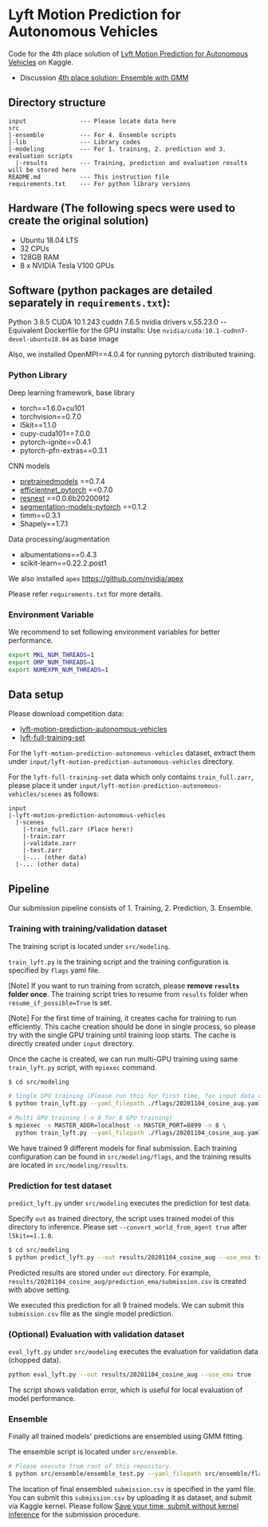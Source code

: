 # Lyft Motion Prediction for Autonomous Vehicles

Code for the 4th place solution of [Lyft Motion Prediction for Autonomous Vehicles](https://www.kaggle.com/c/lyft-motion-prediction-autonomous-vehicles)
on Kaggle.

 - Discussion [4th place solution: Ensemble with GMM](https://www.kaggle.com/c/lyft-motion-prediction-autonomous-vehicles/discussion/199657)

## Directory structure

```text
input               --- Please locate data here
src
|-ensemble          --- For 4. Ensemble scripts
|-lib               --- Library codes
|-modeling          --- For 1. training, 2. prediction and 3. evaluation scripts
  |-results         --- Training, prediction and evaluation results will be stored here
README.md           --- This instruction file
requirements.txt    --- For python library versions
```

## Hardware (The following specs were used to create the original solution)

 - Ubuntu 18.04 LTS
 - 32 CPUs
 - 128GB RAM
 - 8 x NVIDIA Tesla V100 GPUs

## Software (python packages are detailed separately in `requirements.txt`):

Python 3.8.5
CUDA 10.1.243
cuddn 7.6.5
nvidia drivers v.55.23.0
-- Equivalent Dockerfile for the GPU installs: Use `nvidia/cuda:10.1-cudnn7-devel-ubuntu18.04` as base image

Also, we installed OpenMPI==4.0.4 for running pytorch distributed training.

### Python Library

Deep learning framework, base library
 - torch==1.6.0+cu101
 - torchvision==0.7.0
 - l5kit==1.1.0
 - cupy-cuda101==7.0.0
 - pytorch-ignite==0.4.1
 - pytorch-pfn-extras==0.3.1

CNN models
 - [pretrainedmodels](https://github.com/Cadene/pretrained-models.pytorch) ==0.7.4
 - [efficientnet_pytorch](https://github.com/lukemelas/EfficientNet-PyTorch) ==0.7.0
 - [resnest](https://github.com/zhanghang1989/ResNeSt) ==0.0.6b20200912
 - [segmentation-models-pytorch](https://github.com/qubvel/segmentation_models.pytorch) ==0.1.2
 - timm==0.3.1
 - Shapely==1.7.1

Data processing/augmentation
 - albumentations==0.4.3
 - scikit-learn==0.22.2.post1

We also installed `apex` https://github.com/nvidia/apex

Please refer `requirements.txt` for more details.

### Environment Variable
We recommend to set following environment variables for better performance.

```bash
export MKL_NUM_THREADS=1
export OMP_NUM_THREADS=1
export NUMEXPR_NUM_THREADS=1
```

## Data setup

Please download competition data:
 - [lyft-motion-prediction-autonomous-vehicles](https://www.kaggle.com/c/lyft-motion-prediction-autonomous-vehicles/data)
 - [lyft-full-training-set](https://www.kaggle.com/philculliton/lyft-full-training-set)
 
For the `lyft-motion-prediction-autonomous-vehicles` dataset,
extract them under `input/lyft-motion-prediction-autonomous-vehicles` directory.

For the `lyft-full-training-set` data which only contains `train_full.zarr`,
please place it under `input/lyft-motion-prediction-autonomous-vehicles/scenes` as follows:
```text
input
|-lyft-motion-prediction-autonomous-vehicles
  |-scenes
    |-train_full.zarr (Place here!)
    |-train.zarr
    |-validate.zarr
    |-test.zarr
    |-... (other data)
  |-... (other data)

```

## Pipeline
Our submission pipeline consists of 1. Training, 2. Prediction, 3. Ensemble.

### Training with training/validation dataset
The training script is located under `src/modeling`.

`train_lyft.py` is the training script and 
the training configuration is specified by `flags` yaml file.

[Note] If you want to run training from scratch, please **remove `results` folder once**.
The training script tries to resume from `results` folder when `resume_if_possible=True` is set.

[Note] For the first time of training, it creates cache for training to run efficiently.
This cache creation should be done in single process, 
so please try with the single GPU training until training loop starts.
The cache is directly created under `input` directory.

Once the cache is created, we can run multi-GPU training using same `train_lyft.py` script,
with `mpiexec` command.

```bash
$ cd src/modeling

# Single GPU training (Please run this for first time, for input data cache creation)
$ python train_lyft.py --yaml_filepath ./flags/20201104_cosine_aug.yaml

# Multi GPU training (-n 8 for 8 GPU training)
$ mpiexec -x MASTER_ADDR=localhost -x MASTER_PORT=8899 -n 8 \
  python train_lyft.py --yaml_filepath ./flags/20201104_cosine_aug.yaml
```

We have trained 9 different models for final submission.
Each training configuration can be found in `src/modeling/flags`, 
and the training results are located in `src/modeling/results`.

### Prediction for test dataset

`predict_lyft.py` under `src/modeling` executes the prediction for test data.

Specify `out` as trained directory, the script uses trained model of this directory to inference.
Please set `--convert_world_from_agent true` after `l5kit==1.1.0`.

```bash
$ cd src/modeling
$ python predict_lyft.py --out results/20201104_cosine_aug --use_ema true --convert_world_from_agent true
```

Predicted results are stored under `out` directory.
For example, `results/20201104_cosine_aug/prediction_ema/submission.csv` is created with above setting.

We executed this prediction for all 9 trained models.
We can submit this `submission.csv` file as the single model prediction.

### (Optional) Evaluation with validation dataset

`eval_lyft.py` under `src/modeling` executes the evaluation for validation data (chopped data).

```bash
python eval_lyft.py --out results/20201104_cosine_aug --use_ema true
```

The script shows validation error, which is useful for local evaluation of model performance.

### Ensemble
Finally all trained models' predictions are ensembled using GMM fitting.

The ensemble script is located under `src/ensemble`.

```bash
# Please execute from root of this repository.
$ python src/ensemble/ensemble_test.py --yaml_filepath src/ensemble/flags/20201126_ensemble.yaml
```

The location of final ensembled `submission.csv` is specified in the yaml file. 
You can submit this `submission.csv` by uploading it as dataset, and submit via Kaggle kernel.
Please follow [Save your time, submit without kernel inference](https://www.kaggle.com/corochann/save-your-time-submit-without-kernel-inference)
for the submission procedure.
